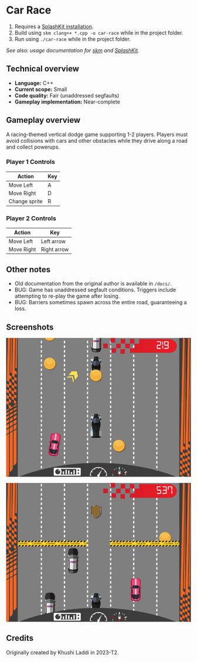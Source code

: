 # Car Race

1. Requires a [SplashKit installation](https://splashkit.io/installation/).
2. Build using `skm clang++ *.cpp -o car-race` while in the project folder.
3. Run using `./car-race` while in the project folder.

_See also: usage documentation for [skm](https://github.com/splashkit/skm/blob/master/README.MD) and [SplashKit](https://splashkit.io/guides/using-splashkit/0-overview/)._

## Technical overview

- **Language:** C++
- **Current scope:** Small
- **Code quality:** Fair (unaddressed segfaults)
- **Gameplay implementation:** Near-complete

## Gameplay overview

A racing-themed vertical dodge game supporting 1-2 players. Players must avoid collisions with cars and other obstacles while they drive along a road and collect powerups.

### Player 1 Controls

| Action        | Key           |
|---------------|---------------|
| Move Left     | A             |
| Move Right    | D             |
| Change sprite | R             |

### Player 2 Controls

| Action        | Key           |
|---------------|---------------|
| Move Left     | Left arrow    |
| Move Right    | Right arrow   |

## Other notes

- Old documentation from the original author is available in `/docs/`.
- BUG: Game has unaddressed segfault conditions. Triggers include attempting to re-play the game after losing.
- BUG: Barriers sometimes spawn across the entire road, guaranteeing a loss.

## Screenshots

![](docs/screenshot-01.png)

![](docs/screenshot-02.png)

## Credits

Originally created by Khushi Laddi in 2023-T2.
